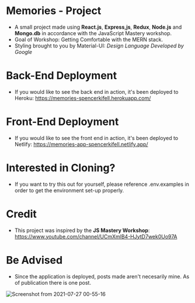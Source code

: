 # Memories - Project

- A small project made using **React.js**, **Express,js**, **Redux**, **Node.js** and **Mongo.db** in accordance with the JavaScript Mastery workshop.
- Goal of Workshop: Getting Comfortable with the MERN stack.
- Styling brought to you by Material-UI: _Design Language Developed by Google_

# Back-End Deployment

- If you would like to see the back end in action, it's been deployed to Heroku: https://memories-spencerkifell.herokuapp.com/

# Front-End Deployment

- If you would like to see the front end in action, it's been deployed to Netlify: https://memories-app-spencerkifell.netlify.app/

# Interested in Cloning?

- If you want to try this out for yourself, please reference .env.examples in order to get the environment set-up properly.

# Credit

- This project was inspired by the **JS Mastery Workshop**: https://www.youtube.com/channel/UCmXmlB4-HJytD7wek0Uo97A

# Be Advised

- Since the application is deployed, posts made aren't necesarily mine. As of publication there is one post.

![Screenshot from 2021-07-27 00-55-16](https://user-images.githubusercontent.com/49565358/127097630-e82541de-3f32-4e19-8d2d-15e8df3a586f.png)


